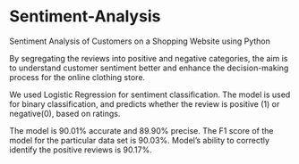 # Sentiment-Analysis
Sentiment Analysis of Customers on a Shopping Website using Python

By segregating the reviews into positive and negative categories, the aim is to understand customer sentiment better and enhance the decision-making process for the online clothing store.

We used Logistic Regression for sentiment classification. The model is used for binary classification, and predicts whether the review is positive (1) or negative(0), based on ratings.

The model is 90.01% accurate and 89.90% precise.
The F1 score of the model for the particular data set is 90.03%.
Model’s ability to correctly identify the positive reviews is 90.17%.
